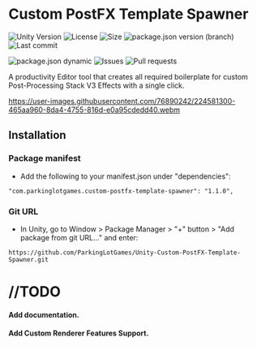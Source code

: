 # Custom PostFX Template Spawner
![Unity Version](https://img.shields.io/badge/Unity-2019.1%2B-blue?style=plastic) ![License](https://img.shields.io/github/license/ParkingLotGames/Unity-Custom-PostFX-Template-Spawner?style=plastic) ![Size](https://img.shields.io/github/repo-size/ParkingLotGames/Unity-Custom-PostFX-Template-Spawner?style=plastic) ![package.json version (branch)](https://img.shields.io/github/package-json/v/ParkingLotGames/Unity-Custom-PostFX-Template-Spawner/main?style=plastic) ![Last commit](https://img.shields.io/github/last-commit/ParkingLotGames/Unity-Custom-PostFX-Template-Spawner?style=plastic)

![package.json dynamic](https://img.shields.io/github/package-json/keywords/ParkingLotGames/Unity-Custom-PostFX-Template-Spawner?style=plastic)
![Issues](https://img.shields.io/github/issues-raw/ParkingLotGames/Unity-Custom-PostFX-Template-Spawner?style=plastic) ![Pull requests](https://img.shields.io/github/issues-pr-raw/ParkingLotGames/Unity-Custom-PostFX-Template-Spawner?style=plastic)

A productivity Editor tool that creates all required boilerplate for custom Post-Processing Stack V3 Effects with a single click.

https://user-images.githubusercontent.com/76890242/224581300-465aa960-8da4-4755-816d-e0a95cdedd40.webm


## Installation 
### Package manifest
* Add the following to your manifest.json under "dependencies":

```"com.parkinglotgames.custom-postfx-template-spawner": "1.1.0",```

### Git URL
* In Unity, go to Window > Package Manager > "+" button > "Add package from git URL..." and enter:

```https://github.com/ParkingLotGames/Unity-Custom-PostFX-Template-Spawner.git```

# //TODO

#### Add documentation.
#### Add Custom Renderer Features Support.

